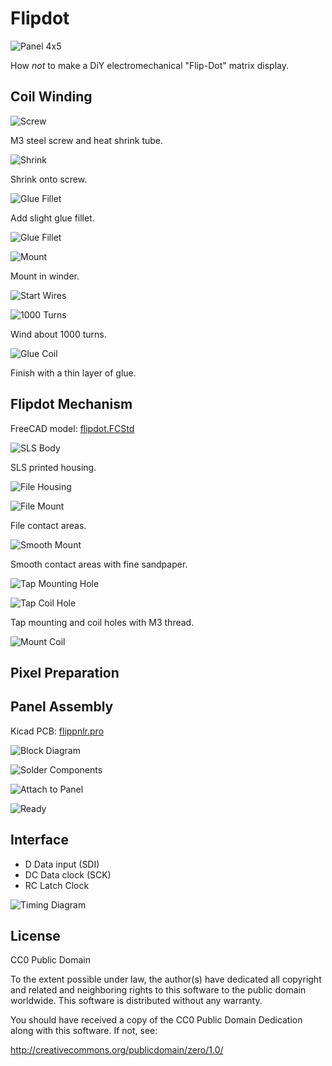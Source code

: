 # Flipdot

![Panel 4x5](images/fd_panel.jpg "Panel 4x5`")

How _not_ to make a DiY electromechanical "Flip-Dot" matrix display.

## Coil Winding

![Screw](images/coil_01_materials.jpg "Screw")

M3 steel screw and heat shrink tube.

![Shrink](images/coil_02_shrink.jpg "Shrink")

Shrink onto screw.

![Glue Fillet](images/fdb_08_screw.jpg "Glue Fillet")

Add slight glue fillet.

![Glue Fillet](images/fdb_07_screw.jpg "Glue Fillet")

![Mount](images/fdb_09_mount.jpg "Mount")

Mount in winder.

![Start Wires](images/fdb_10_rewind.jpg "Start Wires")

![1000 Turns](images/fdb_11_wind.jpg "1000 Turns")

Wind about 1000 turns.

![Glue Coil](images/fdb_12_glue.jpg "Glue Coil")

Finish with a thin layer of glue.

## Flipdot Mechanism

FreeCAD model: [flipdot.FCStd](flipdot.FCStd)

![SLS Body](images/fdb_01_raw.jpg "SLS Body")

SLS printed housing.

![File Housing](images/fdb_02_file.jpg "File Housing")

![File Mount](images/fdb_03_file.jpg "File Mount")

File contact areas.

![Smooth Mount](images/fdb_04_sand.jpg "Smooth Mount")

Smooth contact areas with fine sandpaper.

![Tap Mounting Hole](images/fdb_05_thread.jpg "Tap Mounting Hole")

![Tap Coil Hole](images/fdb_06_thread.jpg "Tap Coil Hole")

Tap mounting and coil holes with M3 thread.

![Mount Coil](images/testcoil.jpg "Mount Coil")

## Pixel Preparation

## Panel Assembly

Kicad PCB: [flippnlr.pro](flippnlr.pro)

![Block Diagram](images/flippnlr_block.svg "Simplified Schematic")

![Solder Components](images/fdb_15_ready.jpg "Solder Components")

![Attach to Panel](images/fdb_13_mount.jpg "Attach to Panel")

![Ready](images/fdb_14_ready.jpg "Ready")

## Interface

 - D Data input (SDI)
 - DC Data clock (SCK)
 - RC Latch Clock 

![Timing Diagram](images/timing.svg "Timing Diagram")

## License

CC0 Public Domain

To the extent possible under law, the author(s) have dedicated
all copyright and related and neighboring rights to this software
to the public domain worldwide. This software is distributed
without any warranty.

You should have received a copy of the CC0 Public Domain Dedication
along with this software. If not, see:

http://creativecommons.org/publicdomain/zero/1.0/

